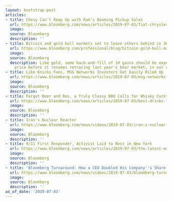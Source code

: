 ```yaml
---
layout: bootstrap-post
articles:
- title: Chevy Can't Keep Up with Ram's Booming Pickup Sales
  url: https://www.bloomberg.com/news/articles/2019-07-03/fiat-chrysler-s-two-rams-pick-up-load-of-market-share-from-chevy
  image: 
  source: Bloomberg
  description: ''
- title: Bitcoin and gold bull markets set to leave others behind in 2H
  url: https://www.bloomberg.com/professional/blog/bitcoin-gold-bull-markets-set-leave-others-behind-2h/
  image: 
  source: Bloomberg
  description: Like gold, some back-and-fill of 1H gains should be expected in Bitcoin's
    price before it resumes retracing last year's bear market, in our view.
- title: Like Knicks Fans, MSG Networks Investors Get Easily Riled Up
  url: https://www.bloomberg.com/news/articles/2019-07-03/msg-networks-stock-swings-show-how-fickle-its-investors-can-be
  image: 
  source: Bloomberg
  description: ''
- title: Forget Beer and Ros, a Truly Classy BBQ Calls for Whisky Cocktails
  url: https://www.bloomberg.com/news/articles/2019-07-03/best-drinks-for-summer-bbq-amaro-vermouth-whisky-cocktail-recipe
  image: 
  source: Bloomberg
  description: ''
- title: Iran's Nuclear Reactor
  url: https://www.bloomberg.com/news/videos/2019-07-03/iran-s-nuclear-reactor-video
  image: 
  source: Bloomberg
  description: ''
- title: 9/11 First Responder, Activist Laid to Rest in New York
  url: https://www.bloomberg.com/news/articles/2019-07-03/the-latest-mourners-gather-at-funeral-of-9-11-activist
  image: 
  source: Bloomberg
  description: ''
- title: 'Bloomberg Turnaround: How a CEO Doubled His Company''s Share Price'
  url: https://www.bloomberg.com/news/videos/2019-07-03/bloomberg-turnaround-how-a-ceo-doubled-his-company-s-share-price-video
  image: 
  source: Bloomberg
  description: ''
as_of_date: '2019-07-03'
---
```


